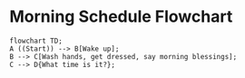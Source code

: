 # Morning Schedule Flowchart
```mermaid
flowchart TD;
A ((Start)) --> B[Wake up];
B --> C[Wash hands, get dressed, say morning blessings];
C --> D{What time is it?};
